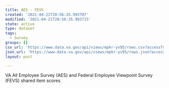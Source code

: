 ```yaml
---
title: AES - FEVS
created: '2021-04-21T20:56:35.993707'
modified: '2021-04-21T20:56:35.993715'
state: active
type: dataset
tags:
  - Survey
groups: []
csv_url: 'https://www.data.va.gov/api/views/mpkr-yv95/rows.csv?accessType=DOWNLOAD'
json_url: 'https://www.data.va.gov/api/views/mpkr-yv95/rows.json?accessType=DOWNLOAD'
layout: post

---
```

VA All Employee Survey (AES) and Federal Employee Viewpoint Survey (FEVS) shared item scores

